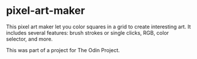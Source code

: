 # pixel-art-maker

This pixel art maker let you color squares in a grid to create interesting art.
It includes several features: brush strokes or single clicks, RGB, color selector, and more.

This was part of a project for The Odin Project.